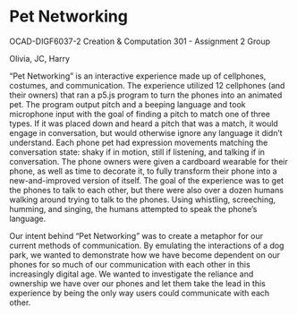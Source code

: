 # Pet Networking
OCAD-DIGF6037-2 
Creation & Computation 301 - Assignment 2 Group

Olivia, JC, Harry

“Pet Networking” is an interactive experience made up of cellphones, costumes, and communication. The experience utilized 12 cellphones (and their owners) that ran a p5.js program to turn the phones into an animated pet. The program output pitch and a beeping language and took microphone input with the goal of finding a pitch to match one of three types. If it was placed down and heard a pitch that was a match, it would engage in conversation, but would otherwise ignore any language it didn’t understand. Each phone pet had expression movements matching the conversation state: shaky if in motion, still if listening, and talking if in conversation. The phone owners were given a cardboard wearable for their phone, as well as time to decorate it, to fully transform their phone into a new-and-improved version of itself. The goal of the experience was to get the phones to talk to each other, but there were also over a dozen humans walking around trying to talk to the phones. Using whistling, screeching, humming, and singing, the humans attempted to speak the phone’s language.

Our intent behind “Pet Networking” was to create a metaphor for our current methods of communication. By emulating the interactions of a dog park, we wanted to demonstrate how we have become dependent on our phones for so much of our communication with each other in this increasingly digital age. We wanted to investigate the reliance and ownership we have over our phones and let them take the lead in this experience by being the only way users could communicate with each other.

